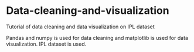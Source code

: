 # Data-cleaning-and-visualization
Tutorial of data cleaning and data visualization on IPL dataset

Pandas and numpy is used for data cleaning and matplotlib is used for data visualization.
IPL dataset is used.
